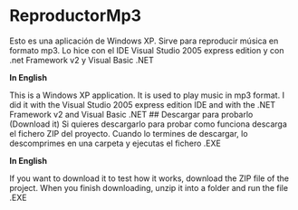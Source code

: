 # ReproductorMp3
Esto es una aplicación de Windows XP. Sirve para reproducir música en formato mp3.
Lo hice con el IDE Visual Studio 2005 express edition y con .net Framework v2 y Visual Basic .NET
<p style="font-weight: bold">In English</p>
This is a Windows XP application. It is used to play music in mp3 format.
I did it with the Visual Studio 2005 express edition IDE and with the .NET Framework v2 and Visual Basic .NET
## Descargar para probarlo (Download it)
Si quieres descargarlo para probar como funciona descarga el fichero ZIP del proyecto. 
Cuando lo termines de descargar, lo descomprimes en una carpeta y ejecutas el fichero .EXE
<p style="font-weight: bold">In English</p>
If you want to download it to test how it works, download the ZIP file of the project. 
When you finish downloading, unzip it into a folder and run the file .EXE
